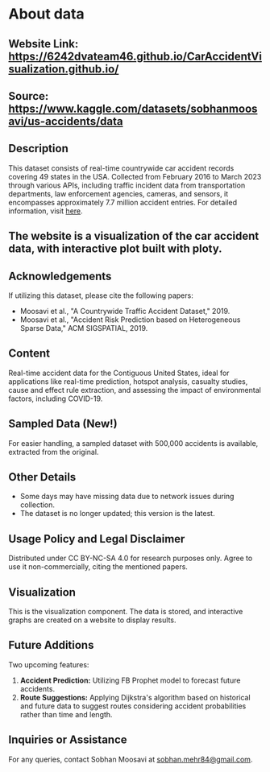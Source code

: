 # About data

## Website Link: https://6242dvateam46.github.io/CarAccidentVisualization.github.io/

## Source: https://www.kaggle.com/datasets/sobhanmoosavi/us-accidents/data

## Description
This dataset consists of real-time countrywide car accident records covering 49 states in the USA. Collected from February 2016 to March 2023 through various APIs, including traffic incident data from transportation departments, law enforcement agencies, cameras, and sensors, it encompasses approximately 7.7 million accident entries. For detailed information, visit [here](dataset_link).

## The website is a visualization of the car accident data, with interactive plot built with ploty.

## Acknowledgements
If utilizing this dataset, please cite the following papers:
- Moosavi et al., "A Countrywide Traffic Accident Dataset," 2019.
- Moosavi et al., "Accident Risk Prediction based on Heterogeneous Sparse Data," ACM SIGSPATIAL, 2019.

## Content
Real-time accident data for the Contiguous United States, ideal for applications like real-time prediction, hotspot analysis, casualty studies, cause and effect rule extraction, and assessing the impact of environmental factors, including COVID-19.

## Sampled Data (New!)
For easier handling, a sampled dataset with 500,000 accidents is available, extracted from the original.

## Other Details
- Some days may have missing data due to network issues during collection.
- The dataset is no longer updated; this version is the latest.

## Usage Policy and Legal Disclaimer
Distributed under CC BY-NC-SA 4.0 for research purposes only. Agree to use it non-commercially, citing the mentioned papers.

## Visualization
This is the visualization component. The data is stored, and interactive graphs are created on a website to display results.

## Future Additions
Two upcoming features:
1. **Accident Prediction:** Utilizing FB Prophet model to forecast future accidents.
2. **Route Suggestions:** Applying Dijkstra's algorithm based on historical and future data to suggest routes considering accident probabilities rather than time and length.

## Inquiries or Assistance
For any queries, contact Sobhan Moosavi at sobhan.mehr84@gmail.com.
